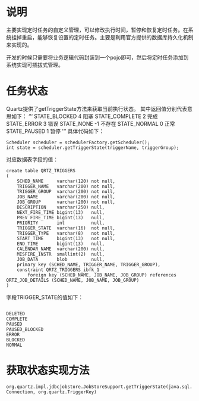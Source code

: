 # 说明
主要实现定时任务的自定义管理，可以修改执行时间，暂停和恢复定时任务。在系统挂掉重启，能够恢复设置的定时任务。主要是利用官方提供的数据库持久化机制来实现的。

开发的时候只需要将业务逻辑代码封装到一个pojo即可，然后将定时任务添加到系统实现可插拔式管理。
# 任务状态
Quartz提供了getTriggerState方法来获取当前执行状态。
其中返回值分别代表意思如下：
‘’‘
STATE_BLOCKED 4 阻塞
STATE_COMPLETE 2 完成
STATE_ERROR 3 错误
STATE_NONE -1 不存在
STATE_NORMAL 0 正常
STATE_PAUSED 1 暂停
’‘’
具体代码如下：

```StdSchedulerFactory schedulerFactory = new StdSchedulerFactory();
Scheduler scheduler = schedulerFactory.getScheduler();
int state = scheduler.getTriggerState(triggerName, triggerGroup);
```
对应数据表字段的值：
```
create table QRTZ_TRIGGERS
(
    SCHED_NAME     varchar(120) not null,
    TRIGGER_NAME   varchar(200) not null,
    TRIGGER_GROUP  varchar(200) not null,
    JOB_NAME       varchar(200) not null,
    JOB_GROUP      varchar(200) not null,
    DESCRIPTION    varchar(250) null,
    NEXT_FIRE_TIME bigint(13)   null,
    PREV_FIRE_TIME bigint(13)   null,
    PRIORITY       int          null,
    TRIGGER_STATE  varchar(16)  not null,
    TRIGGER_TYPE   varchar(8)   not null,
    START_TIME     bigint(13)   not null,
    END_TIME       bigint(13)   null,
    CALENDAR_NAME  varchar(200) null,
    MISFIRE_INSTR  smallint(2)  null,
    JOB_DATA       blob         null,
    primary key (SCHED_NAME, TRIGGER_NAME, TRIGGER_GROUP),
    constraint QRTZ_TRIGGERS_ibfk_1
        foreign key (SCHED_NAME, JOB_NAME, JOB_GROUP) references QRTZ_JOB_DETAILS (SCHED_NAME, JOB_NAME, JOB_GROUP)
)
```
字段TRIGGER_STATE的值如下：
```

DELETED
COMPLETE
PAUSED
PAUSED_BLOCKED
ERROR
BLOCKED
NORMAL
```

# 获取状态实现方法
`org.quartz.impl.jdbcjobstore.JobStoreSupport.getTriggerState(java.sql.Connection, org.quartz.TriggerKey)`
